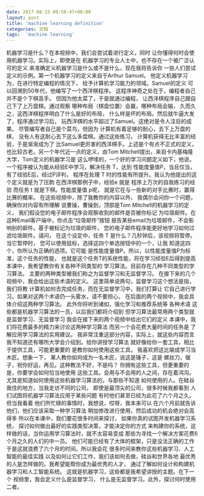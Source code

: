 ```yaml
---
date: 2017-08-15 09:50:47+00:00
layout: post
title: 'machine learning definition'
categories: 文档
tags:  'machine learning'
---
```


机器学习是什么？在本视频中，我们会尝试着进行定义，同时 让你懂得何时会使用机器学习。实际上，即使是在 机器学习的专业人士中，也不存在一个被广泛认可的定义 来准确定义机器学习是什么或不是什么，现在我将告诉你 一些人们尝试定义的示例。第一个机器学习的定义来自于Arthur Samuel。 他定义机器学习为，在进行特定编程的情况下， 给予计算机学习能力的领域。Samuel的定义 可以回溯到50年代，他编写了一个西洋棋程序。 这程序神奇之处在于，编程者自己并不是个下棋高手。 但因为他太菜了，于是就通过编程， 让西洋棋程序自己跟自己下了上万盘棋。通过观察 哪种布局（棋盘位置）会赢，哪种布局会输， 久而久之，这西洋棋程序明白了什么是好的布局， 什么样是坏的布局。然后就牛逼大发了，程序通过学习后， 玩西洋棋的水平超过了Samuel。这绝对是令人注目的成果。 尽管编写者自己是个菜鸟，但因为 计算机有着足够的耐心，去下上万盘的棋， 没有人有这耐心去下这么多盘棋。通过这些练习， 计算机获得无比丰富的经验，于是渐渐成为了 比Samuel更厉害的西洋棋手。上述是个有点不正式的定义， 也比较古老。另一个年代近一点的定义，由Tom Mitchell提出，来自卡内基梅隆大学，Tom定义的机器学习是 这么啰嗦的，一个好的学习问题定义如下，他说， 一个程序被认为能从经验E中学习，解决任务 T，达到 性能度量值P，当且仅当，有了经验E后，经过P评判， 程序在处理 T 时的性能有所提升。我认为他提出的这个定义就是为了压韵 在西洋棋那例子中，经验e 就是 程序上万次的自我练习的经验 而任务 t 就是下棋。性能度量值 p呢， 就是它在与一些新的对手比赛时，赢得比赛的概率。 在这些视频中，除了我教你的内容以外， 我偶尔会问你一个问题，确保你对内容有所理解 说曹操，曹操到，顶部是Tom Mitchell的机器学习的定义， 我们假设您的电子邮件程序会观察收到的邮件是否被你标记 为垃圾邮件。在这种Email客户端中，你点击“垃圾邮件”按钮 报告某些email为垃圾邮件，不会影响别的邮件。基于被标记为垃圾的邮件， 您的电子邮件程序能更好地学习如何过滤垃圾邮件。请问， 在这个设定中，任务 T 是什么？几秒钟后，该视频将暂停。当它暂停时， 您可以使用鼠标，选择这四个单选按钮中的一个，让我 知道这四个，你所认为正确的选项。它可能 是性能度量值P。所以，以性能度量值P为标准，这个任务的性能， 也就是这个任务T的系统性能，将在学习经验E后得到提高 本课中，我希望教你有关各种不同类型的 学习算法。目前存在几种不同类型的学习算法。 主要的两种类型被我们称之为监督学习和无监督学习。 在接下来的几个视频中，我会给出这些术语的定义。 这里简单说两句，监督学习这个想法是指，我们将教 计算机如何去完成任务，而在无监督学习中，我们打算让 它自己进行学习。如果对这两个术语仍一头雾水，请不要担心， 在后面的两个视频中，我会具体介绍这两种学习算法。 此外你将听到诸如，强化学习和推荐系统等 各种术语 这些都是机器学习算法的一员，以后我们都将介绍到 但学习算法最常用两个类型就是监督学习、无监督学习 我会在接下来的两个视频中给出它们的定义 本课中，我们将花费最多的精力来讨论这两种学习算法 而另一个会花费大量时间的任务是 了解应用学习算法的实用建议。 我非常注重这部分内容，实际上，就这些内容而言 我不知道还有哪所大学会介绍到。给你讲授学习算法 就好像给你一套工具，相比于提供工具，可能更重要的 是教你如何使用这些工具。 我喜欢把这比喻成学习当木匠。想象一下， 某人教你如何成为一名木匠，说这是锤子，这是 螺丝刀，锯子，祝你好运，再见。这种教法不好，不是吗？ 你拥有这些工具，但更重要的是，你要学会如何恰当地使用 这些工具。会用与不会用的人之间，存在着鸿沟。 尤其是知道如何使用这些机器学习算法的，与那些不知道 如何使用的人。在硅谷我住的地方，当我走访不同的公司， 即使是最顶尖的公司，很多时候我都看到 人们试图将机器学习算法应用于某些问题 有时他们甚至已经为此花了六个月之久。但当我看着 他们所忙碌的事情时，我想说，哎呀，我本来可以 在六个月前就告诉他们，他们应该采取一种学习算法 稍加修改进行使用，然后成功的机会绝对会高得多 所以在本课中，我们要花很多时间来探讨， 如果你真的试图开发机器学习系统， 探讨如何做出最好的实践类型决策，才能决定你的方式 来构建你的系统，这样做的话，当你运用学习算法时，就不太容易变成 那些为寻找一个解决方案花费6个月之久的人们的中一员。 他们可能已经有了大体的框架，只是没法正确的工作 于是这就浪费了六个月的时间。所以我会花 很多时间来教你这些机器学习、人工智能的最佳实践 以及如何让它们工作，我们该如何去做，硅谷和世界各地 最优秀的人是怎样做的。我希望能帮你成为最优秀的人才， 通过了解如何设计和构建机器学习和人工智能系统。 这就是机器学习，这些都是我希望讲授的主题。在下一个 视频里，我会定义什么是监督学习， 什么是无监督学习。此外，探讨何时使用二者。